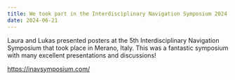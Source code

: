 ```yaml
---
title: We took part in the Interdisciplinary Navigation Symposium 2024 in Merano
date: 2024-06-21
---
```


Laura and Lukas presented posters at the 5th Interdisciplinary Navigation Symposium that took place in Merano, Italy. This was a fantastic symposium with many excellent presentations and discussions!

<!--more-->

https://inavsymposium.com/
